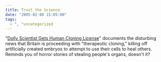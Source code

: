 ```yaml
---
title: Trust the Science
date: "2005-02-08 15:05:00"
tags:
  - ", "uncategorized
---
```

"<a href="http://apnews.myway.com/article/20050208/D884BRPO0.html">Dolly
Scientist Gets Human Cloning License</a>" documents the disturbing
news that Britain is proceeding with "therapeutic cloning," killing
off artificially created embryos to attempt to use their cells to
heal others.  Reminds you of horror stories of stealing people's
organs, doesn't it?

